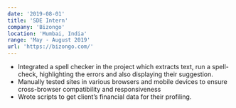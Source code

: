 ```yaml
---
date: '2019-08-01'
title: 'SDE Intern'
company: 'Bizongo'
location: 'Mumbai, India'
range: 'May - August 2019'
url: 'https://bizongo.com/'
---
```


- Integrated a spell checker in the project which extracts text, run a spell-check, highlighting the errors and also displaying their suggestion.
- Manually tested sites in various browsers and mobile devices to ensure cross-browser compatibility and responsiveness
- Wrote scripts to get client’s financial data for their profiling.
